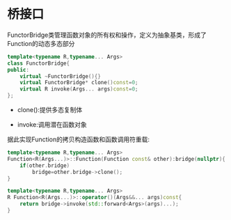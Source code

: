 # 桥接口

FunctorBridge类管理函数对象的所有权和操作，定义为抽象基类，形成了Function的动态多态部分

```cpp
template<typename R,typename... Args>
class FunctorBridge{
public:
    virtual ~FunctorBridge(){}
    virtual FunctorBridge* clone()const=0;
    virtual R invoke(Args... args)const=0;
};
```

* clone():提供多态复制体

* invoke:调用潜在函数对象

据此实现Function的拷贝构造函数和函数调用符重载:

```cpp
template<typename R,typename... Args>
Function<R(Args...)>::Function(Function const& other):bridge(nullptr){
    if(other.bridge)
        bridge=other.bridge->clone();
}

template<typename R,typename... Args>
R Function<R(Args...)>::operator()(Args&&... args)const{
    return bridge->invoke(std::forward<Args>(args)...);
}
```

